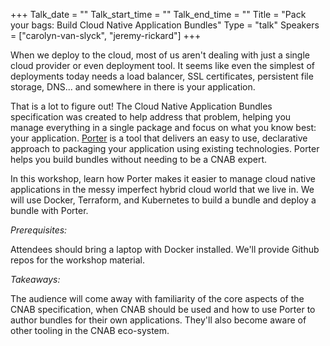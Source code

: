 +++
Talk_date = ""
Talk_start_time = ""
Talk_end_time = ""
Title = "Pack your bags: Build Cloud Native Application Bundles"
Type = "talk"
Speakers = ["carolyn-van-slyck", "jeremy-rickard"]
+++

When we deploy to the cloud, most of us aren't dealing with just a single cloud provider or even deployment tool. It seems like even the simplest of deployments today needs a load balancer, SSL certificates, persistent file storage, DNS... and somewhere in there is your application.

That is a lot to figure out! The Cloud Native Application Bundles specification was created to help address that problem, helping you manage everything in a single package and focus on what you know best: your application. [Porter](https://porter.sh) is a tool that delivers an easy to use, declarative approach to packaging your application using existing technologies. Porter helps you build bundles without needing to be a CNAB expert.

In this workshop, learn how Porter makes it easier to manage cloud native applications in the messy imperfect hybrid cloud world that we live in. We will use Docker, Terraform, and Kubernetes to build a bundle and deploy a bundle with Porter.

*Prerequisites:*

Attendees should bring a laptop with Docker installed. We'll provide Github repos for the workshop material.

*Takeaways:*

The audience will come away with familiarity of the core aspects of the CNAB specification, when CNAB should be used and how to use Porter to author bundles for their own applications. They'll also become aware of other tooling in the CNAB eco-system.
